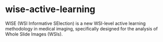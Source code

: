 # wise-active-learning
WISE (WSI Informative SElection) is a new WSI-level active learning methodology in medical imaging, specifically designed for the analysis of Whole Slide Images (WSIs).

